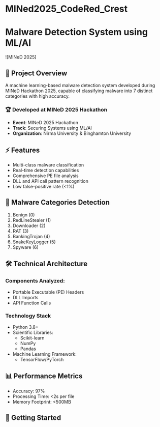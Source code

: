 # MINed2025_CodeRed_Crest
# Malware Detection System using ML/AI
![MINeD 2025]

## 🎯 Project Overview
A machine learning-based malware detection system developed during MINeD Hackathon 2025, capable of classifying malware into 7 distinct categories with high accuracy.

### 🏆 Developed at MINeD 2025 Hackathon
- **Event**: MINeD 2025 Hackathon
- **Track**: Securing Systems using ML/AI
- **Organization**: Nirma University & Binghamton University

## ⚡ Features
- Multi-class malware classification
- Real-time detection capabilities
- Comprehensive PE file analysis
- DLL and API call pattern recognition
- Low false-positive rate (<1%)

## 🎯 Malware Categories Detection
1. Benign (0)
2. RedLineStealer (1)
3. Downloader (2)
4. RAT (3)
5. BankingTrojan (4)
6. SnakeKeyLogger (5)
7. Spyware (6)

## 🛠️ Technical Architecture
### Components Analyzed:
- Portable Executable (PE) Headers
- DLL Imports
- API Function Calls

### Technology Stack
- Python 3.8+
- Scientific Libraries:
  - Scikit-learn
  - NumPy
  - Pandas
- Machine Learning Framework:
  - TensorFlow/PyTorch

## 📊 Performance Metrics
- Accuracy: 97%
- Processing Time: <2s per file
- Memory Footprint: <500MB

## 🚀 Getting Started


